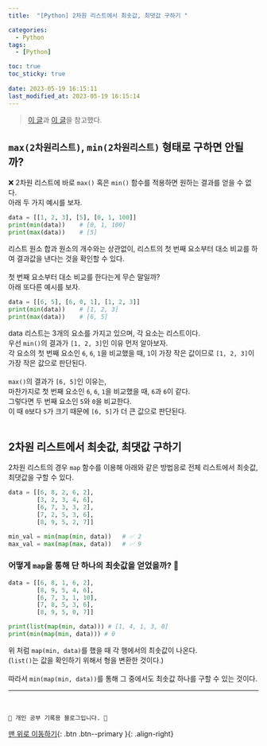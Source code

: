```yaml
---
title:  "[Python] 2차원 리스트에서 최솟값, 최댓값 구하기 "

categories:
  - Python
tags:
  - [Python]

toc: true
toc_sticky: true
 
date: 2023-05-19 16:15:11
last_modified_at: 2023-05-19 16:15:14
---
```


> [이 글](https://velog.io/@mmy789/Python-2%EC%B0%A8%EC%9B%90-%EB%A6%AC%EC%8A%A4%ED%8A%B8%EC%9D%98-%EC%B5%9C%EC%86%9F%EA%B0%92-%EC%B5%9C%EB%8C%93%EA%B0%92-%EA%B5%AC%ED%95%98%EA%B8%B0)과 [이 글](https://asxpyn.tistory.com/56)을 참고했다.

## `max(2차원리스트)`, `min(2차원리스트)` 형태로 구하면 안될까?
❌ 2차원 리스트에 바로 `max()` 혹은 `min()` 함수를 적용하면 원하는 결과를 얻을 수 없다.<br>
아래 두 가지 예시를 보자.

```py
data = [[1, 2, 3], [5], [0, 1, 100]]
print(min(data))	# [0, 1, 100]
print(max(data))	# [5]
```
리스트 원소 합과 원소의 개수와는 상관없이, 리스트의 첫 번째 요소부터 대소 비교를 하여 결과값을 낸다는 것을 확인할 수 있다.<br><br>
첫 번째 요소부터 대소 비교를 한다는게 무슨 말일까?<br>
아래 또다른 예시를 보자.
```py
data = [[6, 5], [6, 0, 1], [1, 2, 3]]
print(min(data))	# [1, 2, 3]
print(max(data))	# [6, 5]
```
data 리스트는 3개의 요소를 가지고 있으며, 각 요소는 리스트이다.<br>
우선 `min()`의 결과가 `[1, 2, 3]`인 이유 먼저 알아보자.<br>
각 요소의 첫 번째 요소인 `6`, `6`, `1`을 비교했을 때, `1`이 가장 작은 값이므로 `[1, 2, 3]`이 가장 작은 값으로 판단된다.<br><br>
`max()`의 결과가 `[6, 5]`인 이유는,<br>
마찬가지로 첫 번째 요소인 `6`, `6`, `1`을 비교했을 때, `6`과 `6`이 같다.<br>
그렇다면 두 번째 요소인 `5`와 `0`을 비교한다.<br>
이 때 `0`보다 `5`가 크기 때문에 `[6, 5]`가 더 큰 값으로 판단된다.<br><br>


## 2차원 리스트에서 최솟값, 최댓값 구하기
2차원 리스트의 경우 `map` 함수를 이용해 아래와 같은 방법응로 전체 리스트에서 최솟값, 최댓값을 구할 수 있다.

```py
data = [[6, 8, 2, 6, 2],
        [3, 2, 3, 4, 6],
        [6, 7, 3, 3, 2],
        [7, 2, 5, 3, 6],
        [8, 9, 5, 2, 7]]

min_val = min(map(min, data))	# ✅ 2
max_val = max(map(max, data))	# ✅ 9
```


### 어떻게 `map`을 통해 단 하나의 최솟값을 얻었을까? 🤔
```py
data = [[6, 8, 1, 6, 2],
        [8, 9, 5, 4, 6],
        [6, 7, 3, 1, 10],
        [7, 8, 5, 3, 6],
        [8, 9, 5, 0, 7]]

print(list(map(min, data))) # [1, 4, 1, 3, 0]
print(min(map(min, data))) # 0
```
위 처럼 `map(min, data)`를 했을 때 각 행에서의 최솟값이 나온다.<br>
(`list()`는 값을 확인하기 위해서 형을 변환한 것이다.)<br><br>
따라서 `min(map(min, data))`를 통해 그 중에서도 최솟값 하나를 구할 수 있는 것이다.





***
<br>

    💛 개인 공부 기록용 블로그입니다. 👻

[맨 위로 이동하기](#){: .btn .btn--primary }{: .align-right}